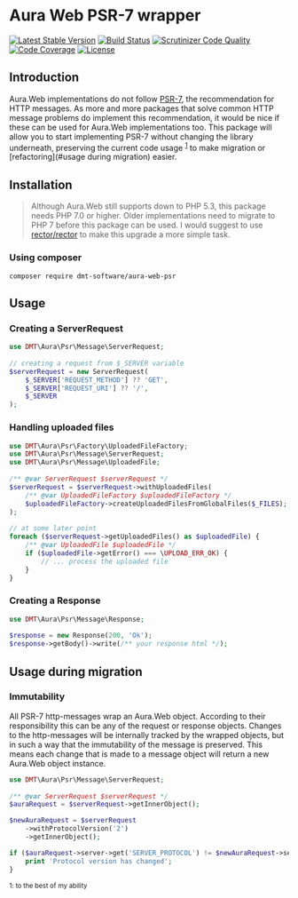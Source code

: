# Aura Web PSR-7 wrapper

[![Latest Stable Version](https://poser.pugx.org/dmt-software/aura-web-psr/v/stable)](https://packagist.org/packages/dmt-software/aura-web-psr)
[![Build Status](https://travis-ci.com/dmt-software/aura-web-psr.svg?branch=master)](https://travis-ci.com/dmt-software/aura-web-psr)
[![Scrutinizer Code Quality](https://scrutinizer-ci.com/g/dmt-software/aura-web-psr/badges/quality-score.png?b=master)](https://scrutinizer-ci.com/g/dmt-software/aura-web-psr/?branch=master)
[![Code Coverage](https://scrutinizer-ci.com/g/dmt-software/aura-web-psr/badges/coverage.png?b=master)](https://scrutinizer-ci.com/g/dmt-software/aura-web-psr/?branch=master)
[![License](https://poser.pugx.org/dmt-software/aura-web-psr/license)](https://packagist.org/packages/dmt-software/aura-web-psr)

## Introduction
Aura.Web implementations do not follow [PSR-7](https://www.php-fig.org/psr/psr-7/), the recommendation for HTTP 
messages. As more and more packages that solve common HTTP message problems do implement this recommendation, it would 
be nice if these can be used for Aura.Web implementations too. This package will allow you to start implementing PSR-7 
without changing the library underneath, preserving the current code usage <sup>[1](#1)</sup> to make migration or 
[refactoring](#usage during migration) easier.

## Installation

> Although Aura.Web still supports down to PHP 5.3, this package needs PHP 7.0 or higher. Older implementations need to 
> migrate to PHP 7 before this package can be used. I would suggest to use 
> [rector/rector](https://packagist.org/packages/rector/rector) to make this upgrade a more simple task.     
  

### Using composer

```composer require dmt-software/aura-web-psr```

## Usage

### Creating a ServerRequest

```php
use DMT\Aura\Psr\Message\ServerRequest;
 
// creating a request from $_SERVER variable
$serverRequest = new ServerRequest(
    $_SERVER['REQUEST_METHOD'] ?? 'GET',
    $_SERVER['REQUEST_URI'] ?? '/',
    $_SERVER
);
```

### Handling uploaded files

```php
use DMT\Aura\Psr\Factory\UploadedFileFactory;
use DMT\Aura\Psr\Message\ServerRequest;
use DMT\Aura\Psr\Message\UploadedFile;
 
/** @var ServerRequest $serverRequest */
$serverRequest = $serverRequest->withUploadedFiles(
    /** @var UploadedFileFactory $uploadedFileFactory */
    $uploadedFileFactory->createUploadedFilesFromGlobalFiles($_FILES);
);
 
// at some later point 
foreach ($serverRequest->getUploadedFiles() as $uploadedFile) {
    /** @var UploadedFile $uploadedFile */
    if ($uploadedFile->getError() === \UPLOAD_ERR_OK) {
        // ... process the uploaded file
    }
}
```

### Creating a Response

```php
use DMT\Aura\Psr\Message\Response;
 
$response = new Response(200, 'Ok');
$response->getBody()->write(/** your response html */);
```

## Usage during migration 

### Immutability

All PSR-7 http-messages wrap an Aura.Web object. According to their responsibility this can be any of the request or 
response objects. Changes to the http-messages will be internally tracked by the wrapped objects, but in such a way that
the immutability of the message is preserved. This means each change that is made to a message object will return a new 
Aura.Web object instance. 
```php
use DMT\Aura\Psr\Message\ServerRequest;
 
/** @var ServerRequest $serverRequest */ 
$auraRequest = $serverRequest->getInnerObject();

$newAuraRequest = $serverRequest
    ->withProtocolVersion('2')
    ->getInnerObject();

if ($auraRequest->server->get('SERVER_PROTOCOL') != $newAuraRequest->server->get('SERVER_PROTOCOL')) {
    print 'Protocol version has changed';
}
```
 


<a name="1"></a>
<sup>1: to the best of my ability</sup> 